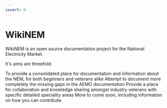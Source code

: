 ```yaml
---
coverY: 0
---
```


# WikiNEM

WikiNEM is an open source documentation project for the National Electricity Market.

It's aims are threefold:

To provide a consolidated place for documentation and information about the NEM, for both beginners and veterans alike
Attempt to document more completely the missing gaps in the AEMO documentation
Provide a place for collaboration and knowledge sharing amongst industry veterans with specific detailed speciality areas
More to come soon, including information on how you can contribute.


